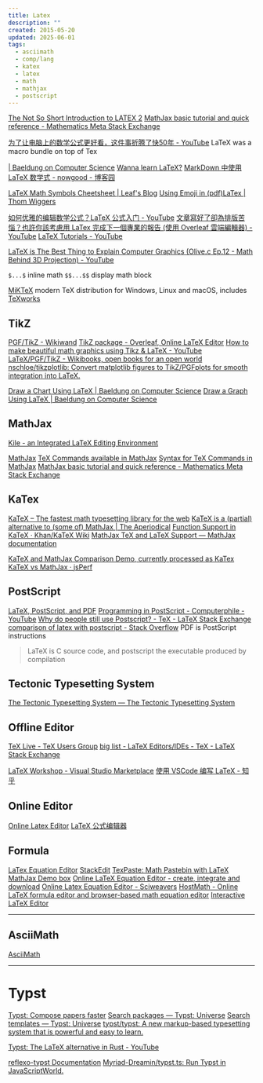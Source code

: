 ```yaml
---
title: Latex
description: ""
created: 2015-05-20
updated: 2025-06-01
tags:
  - asciimath
  - comp/lang
  - katex
  - latex
  - math
  - mathjax
  - postscript
---
```


[The Not So Short Introduction to LATEX 2](ftp://ftp.ccu.edu.tw/pub/tex/info/lshort/english/lshort.pdf)
[MathJax basic tutorial and quick reference - Mathematics Meta Stack Exchange](http://meta.math.stackexchange.com/questions/5020/mathjax-basic-tutorial-and-quick-reference)

[为了让电脑上的数学公式更好看，这件事折腾了快50年 - YouTube](https://www.youtube.com/watch?v=RF9lcbSCfNg)
LaTeX was a macro bundle on top of Tex

[| Baeldung on Computer Science](https://www.baeldung.com/cs/category/latex)
[Wanna learn LaTeX?](https://lukesmith.xyz/latex.html)
[MarkDown 中使用 LaTeX 数学式 - nowgood - 博客园](https://www.cnblogs.com/nowgood/p/latexstart.html)

[LaTeX Math Symbols Cheetsheet | Leaf's Blog](http://blog.leafh.pw/2015/05/22/LaTeX-math-symbols-cheetsheet/)
[Using Emoji in (pdf)LaTex | Thom Wiggers](https://thomwiggers.nl/post/emoji-in-latex/)

[如何优雅的编辑数学公式？LaTeX 公式入门 - YouTube](https://www.youtube.com/watch?v=4MkdR6qChSY)
[文章寫好了卻為排版苦惱？也許你該考慮用 LaTex 完成下一個專業的報告 (使用 Overleaf 雲端編輯器) - YouTube](https://www.youtube.com/watch?v=mQamBS6uTOc)
[LaTeX Tutorials - YouTube](https://www.youtube.com/playlist?list=PLHXZ9OQGMqxcWWkx2DMnQmj5os2X5ZR73)

[LaTeX is The Best Thing to Explain Computer Graphics (Olive.c Ep.12 - Math Behind 3D Projection) - YouTube](https://www.youtube.com/watch?v=J39D-OTiyeY)

`$...$` inline math
`$$...$$` display math block

[MiKTeX](https://miktex.org/) modern TeX distribution for Windows, Linux and macOS, includes [TeXworks](https://www.tug.org/texworks/)

## TikZ

[PGF/TikZ - Wikiwand](https://www.wikiwand.com/en/PGF/TikZ)
[TikZ package - Overleaf, Online LaTeX Editor](https://www.overleaf.com/learn/latex/TikZ_package)
[How to make beautiful math graphics using Tikz & LaTeX - YouTube](https://www.youtube.com/watch?v=bQugbYq0BVA)
[LaTeX/PGF/TikZ - Wikibooks, open books for an open world](https://en.wikibooks.org/wiki/LaTeX/PGF/TikZ)
[nschloe/tikzplotlib: Convert matplotlib figures to TikZ/PGFplots for smooth integration into LaTeX.](https://github.com/nschloe/tikzplotlib)

[Draw a Chart Using LaTeX | Baeldung on Computer Science](https://www.baeldung.com/cs/latex-draw-charts)
[Draw a Graph Using LaTeX | Baeldung on Computer Science](https://www.baeldung.com/cs/latex-drawing-graphs)

## MathJax

[Kile - an Integrated LaTeX Editing Environment](https://kile.sourceforge.io/)

[MathJax](https://www.mathjax.org/)
[TeX Commands available in MathJax](http://www.onemathematicalcat.org/MathJaxDocumentation/TeXSyntax.htm)
[Syntax for TeX Commands in MathJax](http://www.onemathematicalcat.org/MathJaxDocumentation/notationUnits.htm)
[MathJax basic tutorial and quick reference - Mathematics Meta Stack Exchange](https://math.meta.stackexchange.com/questions/5020/mathjax-basic-tutorial-and-quick-reference)

## KaTex

[KaTeX – The fastest math typesetting library for the web](http://khan.github.io/KaTeX/)
[KaTeX is a (partial) alternative to (some of) MathJax | The Aperiodical](http://aperiodical.com/2014/09/katex-the-fastest-math-typesetting-library-for-the-web/)
[Function Support in KaTeX · Khan/KaTeX Wiki](https://github.com/Khan/KaTeX/wiki/Function-Support-in-KaTeX)
[MathJax TeX and LaTeX Support — MathJax documentation](http://docs.mathjax.org/en/latest/tex.html#supported-latex-commands)

[KaTeX and MathJax Comparison Demo, currently processed as KaTex](https://www.intmath.com/cg5/katex-mathjax-comparison.php)
[KaTeX vs MathJax · jsPerf](http://jsperf.com/katex-vs-mathjax)

## PostScript

[LaTeX, PostScript, and PDF](http://www.let.rug.nl/alfa/tex/lpp.php)
[Programming in PostScript - Computerphile - YouTube](https://www.youtube.com/watch?v=S_NXz7I5dQc)
[Why do people still use Postscript? - TeX - LaTeX Stack Exchange](https://tex.stackexchange.com/questions/217511/why-do-people-still-use-postscript)
[comparison of latex with postscript - Stack Overflow](https://stackoverflow.com/questions/12445541/comparison-of-latex-with-postscript)
PDF is PostScript instructions

> LaTeX is C source code, and postscript the executable produced by compilation

## Tectonic Typesetting System

[The Tectonic Typesetting System — The Tectonic Typesetting System](https://tectonic-typesetting.github.io/en-US/)

## Offline Editor

[TeX Live - TeX Users Group](https://www.tug.org/texlive/)
[big list - LaTeX Editors/IDEs - TeX - LaTeX Stack Exchange](https://tex.stackexchange.com/questions/339/latex-editors-ides/)

[LaTeX Workshop - Visual Studio Marketplace](https://marketplace.visualstudio.com/items?itemName=James-Yu.latex-workshop)
[使用 VSCode 编写 LaTeX - 知乎](https://zhuanlan.zhihu.com/p/38178015)

## Online Editor

[Online Latex Editor](http://www.tutorialspoint.com/online_latex_editor.php)
[LaTeX 公式编辑器](http://www.latexlive.com/)

## Formula

[LaTex Equation Editor](http://www.tutorialspoint.com/latex_equation_editor.htm)
[StackEdit](https://stackedit.io/app#)
[TexPaste: Math Pastebin with LaTeX](http://www.texpaste.com/)
[MathJax Demo box](https://www.mathjax.org/#demo)
[Online LaTeX Equation Editor - create, integrate and download](https://www.codecogs.com/latex/eqneditor.php)
[Online Latex Equation Editor - Sciweavers](http://www.sciweavers.org/free-online-latex-equation-editor)
[HostMath - Online LaTeX formula editor and browser-based math equation editor](http://www.hostmath.com/)
[Interactive LaTeX Editor](https://arachnoid.com/latex/)

---

## AsciiMath

[AsciiMath](http://asciimath.org/)

---

# Typst

[Typst: Compose papers faster](https://typst.app/)
[Search packages — Typst: Universe](https://typst.app/universe/search/?kind=packages)
[Search templates — Typst: Universe](https://typst.app/universe/search/?kind=templates)
[typst/typst: A new markup-based typesetting system that is powerful and easy to learn.](https://github.com/typst/typst)

[Typst: The LaTeX alternative in Rust - YouTube](https://www.youtube.com/watch?v=sWmlbMh3ol8)

[reflexo-typst Documentation](https://myriad-dreamin.github.io/typst.ts/)
[Myriad-Dreamin/typst.ts: Run Typst in JavaScriptWorld.](https://github.com/Myriad-Dreamin/typst.ts)
